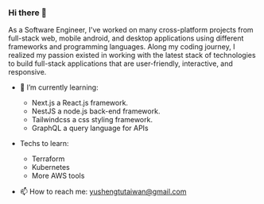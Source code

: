 ### Hi there 👋

As a Software Engineer, I've worked on many cross-platform projects from full-stack web, mobile android, and desktop applications using different frameworks and programming languages. Along my coding journey, I realized my passion existed in working with the latest stack of technologies to build full-stack applications that are user-friendly, interactive, and responsive.

- 🌱 I’m currently learning: 
  - Next.js a React.js framework. 
  - NestJS a node.js back-end framework. 
  - Tailwindcss a css styling framework. 
  - GraphQL a query language for APIs
 
- Techs to learn:
  - Terraform
  - Kubernetes
  - More AWS tools

- 📫 How to reach me: yushengtutaiwan@gmail.com
